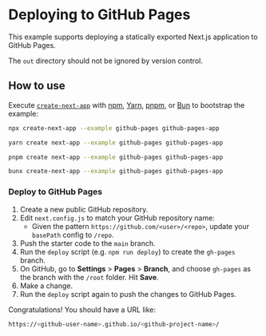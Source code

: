 # Deploying to GitHub Pages

This example supports deploying a statically exported Next.js application to GitHub Pages.

The `out` directory should not be ignored by version control.

## How to use

Execute [`create-next-app`](https://github.com/vercel/next.js/tree/canary/packages/create-next-app) with [npm](https://docs.npmjs.com/cli/init), [Yarn](https://yarnpkg.com/lang/en/docs/cli/create/), [pnpm](https://pnpm.io), or [Bun](https://bun.sh/docs/cli/bunx) to bootstrap the example:

```bash
npx create-next-app --example github-pages github-pages-app
```

```bash
yarn create next-app --example github-pages github-pages-app
```

```bash
pnpm create next-app --example github-pages github-pages-app
```

```bash
bunx create-next-app --example github-pages github-pages-app
```

### Deploy to GitHub Pages

1.  Create a new public GitHub repository.
1.  Edit `next.config.js` to match your GitHub repository name:
    - Given the pattern `https://github.com/<user>/<repo>`, update your `basePath` config to `/repo`.
1.  Push the starter code to the `main` branch.
1.  Run the `deploy` script (e.g. `npm run deploy`) to create the `gh-pages` branch.
1.  On GitHub, go to **Settings** > **Pages** > **Branch**, and choose `gh-pages` as the branch with the `/root` folder. Hit **Save**.
1.  Make a change.
1.  Run the `deploy` script again to push the changes to GitHub Pages.

Congratulations! You should have a URL like:

```bash
https://<github-user-name>.github.io/<github-project-name>/
```
